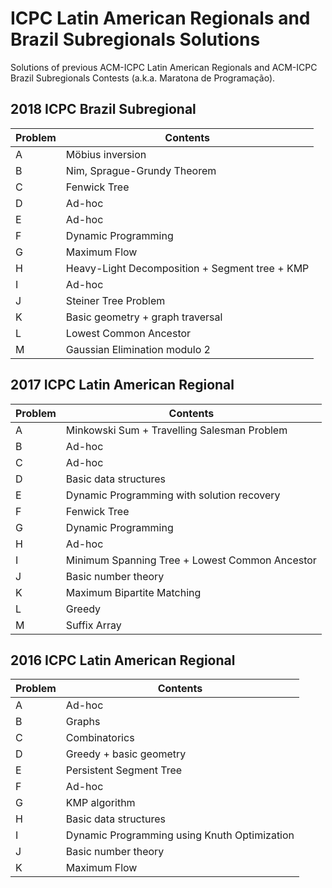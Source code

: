 # ICPC Latin American Regionals and Brazil Subregionals Solutions

Solutions of previous ACM-ICPC Latin American Regionals and ACM-ICPC Brazil Subregionals Contests (a.k.a. Maratona de Programação).

## 2018 ICPC Brazil Subregional
| Problem  | Contents |
| --- | --- |
| A  | Möbius inversion  |
| B  | Nim, Sprague-Grundy Theorem  |
| C  | Fenwick Tree  |
| D  | Ad-hoc  |
| E  | Ad-hoc  |
| F  | Dynamic Programming  |
| G  | Maximum Flow  |
| H  | Heavy-Light Decomposition + Segment tree + KMP  |
| I  | Ad-hoc  |
| J  | Steiner Tree Problem  |
| K  | Basic geometry + graph traversal |
| L  | Lowest Common Ancestor  |
| M  | Gaussian Elimination modulo 2  |

## 2017 ICPC Latin American Regional
| Problem  | Contents |
| --- | --- |
| A  | Minkowski Sum + Travelling Salesman Problem  |
| B  | Ad-hoc  |
| C  | Ad-hoc  |
| D  | Basic data structures  |
| E  | Dynamic Programming with solution recovery  |
| F  | Fenwick Tree  |
| G  | Dynamic Programming  |
| H  | Ad-hoc  |
| I  | Minimum Spanning Tree + Lowest Common Ancestor  |
| J  | Basic number theory  |
| K  | Maximum Bipartite Matching  |
| L  | Greedy  |
| M  | Suffix Array  |

## 2016 ICPC Latin American Regional
| Problem  | Contents |
| --- | --- |
| A  | Ad-hoc  |
| B  | Graphs  |
| C  | Combinatorics  |
| D  | Greedy + basic geometry  |
| E  | Persistent Segment Tree  |
| F  | Ad-hoc  |
| G  | KMP algorithm  |
| H  | Basic data structures  |
| I  | Dynamic Programming using Knuth Optimization  |
| J  | Basic number theory  |
| K  | Maximum Flow  |
